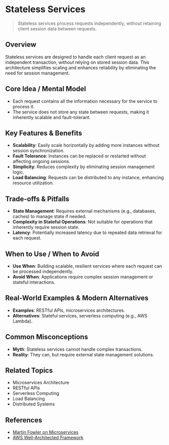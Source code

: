 # Stateless Services

> Stateless services process requests independently, without retaining client session data between requests.

## Overview
Stateless services are designed to handle each client request as an independent transaction, without relying on stored session data. This architecture simplifies scaling and enhances reliability by eliminating the need for session management.

## Core Idea / Mental Model
- Each request contains all the information necessary for the service to process it.
- The service does not store any state between requests, making it inherently scalable and fault-tolerant.

## Key Features & Benefits
- **Scalability**: Easily scale horizontally by adding more instances without session synchronization.
- **Fault Tolerance**: Instances can be replaced or restarted without affecting ongoing sessions.
- **Simplicity**: Reduces complexity by eliminating session management logic.
- **Load Balancing**: Requests can be distributed to any instance, enhancing resource utilization.

## Trade-offs & Pitfalls
- **State Management**: Requires external mechanisms (e.g., databases, caches) to manage state if needed.
- **Complexity in Stateful Operations**: Not suitable for operations that inherently require session state.
- **Latency**: Potentially increased latency due to repeated data retrieval for each request.

## When to Use / When to Avoid
- **Use When**: Building scalable, resilient services where each request can be processed independently.
- **Avoid When**: Applications require complex session management or stateful interactions.

## Real-World Examples & Modern Alternatives
- **Examples**: RESTful APIs, microservices architectures.
- **Alternatives**: Stateful services, serverless computing (e.g., AWS Lambda).

## Common Misconceptions
- **Myth**: Stateless services cannot handle complex transactions.
- **Reality**: They can, but require external state management solutions.

## Related Topics
- Microservices Architecture
- RESTful APIs
- Serverless Computing
- Load Balancing
- Distributed Systems

## References
- [Martin Fowler on Microservices](https://martinfowler.com/articles/microservices.html)  
- [AWS Well-Architected Framework](https://aws.amazon.com/architecture/well-architected/)
